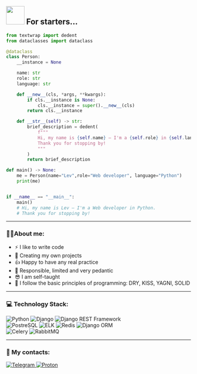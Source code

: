 ## <img src="https://media.giphy.com/media/VgCDAzcKvsR6OM0uWg/giphy.gif" width="50"> For starters...
```python
from textwrap import dedent
from dataclasses import dataclass

@dataclass
class Person:
    __instance = None

    name: str
    role: str
    language: str

    def __new__(cls, *args, **kwargs):
        if cls.__instance is None:
            cls.__instance = super().__new__(cls)
        return cls.__instance

    def __str__(self) -> str:
        brief_description = dedent(
            f"""
            Hi, my name is {self.name} — I'm a {self.role} in {self.language}.
            Thank you for stopping by!
            """
        )
        return brief_description

def main() -> None:
    me = Person(name="Lev",role="Web developer", language="Python")
    print(me)


if __name__ == "__main__":
    main()
    # Hi, my name is Lev — I'm a Web developer in Python.
    # Thank you for stopping by!
```
---
### 👨‍💻About me:
- ⚡ I like to write code
- 🔧 Creating my own projects
- 👍 Happy to have any real practice
- 🧐 Responsible, limited and very pedantic
- 😎 I am self-taught
- 📓 I follow the basic principles of programming: DRY, KISS, YAGNI, SOLID

---

### 💻 Technology Stack:
<div id="language-and-web-frameworks">
    <img src="https://img.shields.io/badge/Python-3776AB?style=for-the-badge&logo=python&logoColor=white" title="Python"/> 
    <img src="https://img.shields.io/badge/Django-008000?style=for-the-badge&logo=django&logoColor=white" title="Django"/>
    <img src="https://img.shields.io/badge/DRF-7f2d2d?style=for-the-badge" title="Django REST Framework"/>
</div>
<div id="data-bases">
    <img src="https://img.shields.io/badge/postgresql-3f6bf0?style=for-the-badge&logo=postgresql&logoColor=white" title="PostreSQL"/>
    <img src="https://img.shields.io/badge/ELK-005571?style=for-the-badge&logo=elasticsearch&logoColor=white" title="ELK">
    <img src="https://img.shields.io/badge/redis-black?style=for-the-badge&logo=redis&logoColor=f93325" title="Redis"/>
    <img src="https://img.shields.io/badge/Django ORM-008000?style=for-the-badge" title="Django ORM"/>
</div>
<div id="message-queue">
    <img src="https://img.shields.io/badge/celery-37814A?style=for-the-badge&logo=celery&logoColor=d1d1d1" title="Celery">
    <img src="https://img.shields.io/badge/RabbitMQ-FF6600?style=for-the-badge&logo=rabbitmq&logoColor=white" title="RabbitMQ">
</div>

---

### 📩 My contacts:
<div id="contacts">
  <a href="https://t.me/pythonist_lev">
    <img src="https://img.shields.io/badge/Telegram-white?style=for-the-badge&logo=telegram&logoColor=26A5E4" title="Telegram"/>
  </a>
  <a href="mailto:ionatan_it@proton.me">
    <img src="https://img.shields.io/badge/mail-white?style=for-the-badge&logo=Proton&logoColor=6c4afe" title="Proton"/>
  </a>
</div>
